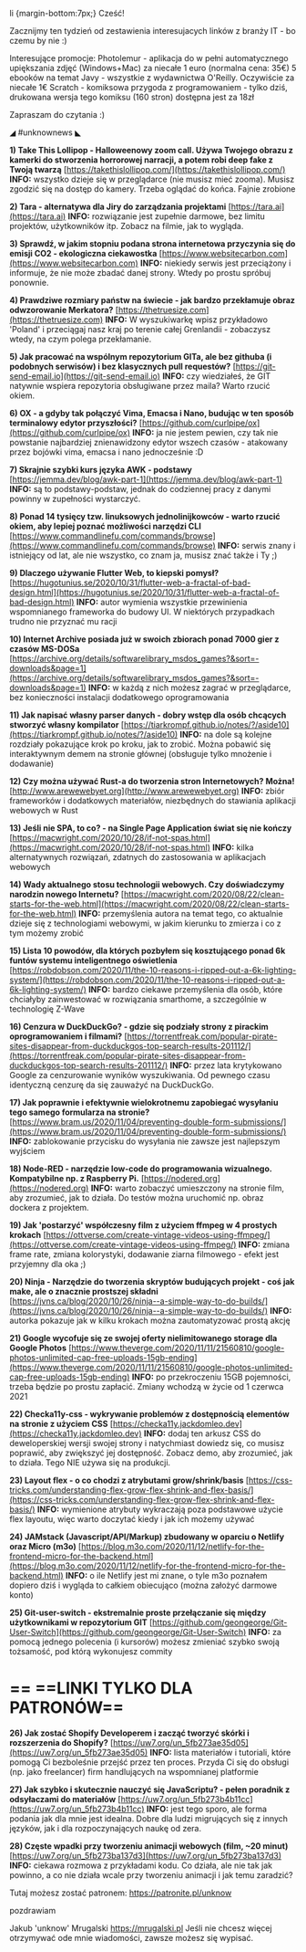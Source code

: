 li {margin-bottom:7px;}
Cześć!

Zacznijmy ten tydzień od zestawienia interesujacych linków z branży IT - bo czemu by nie :)

 

Interesujące promocje:
Photolemur - aplikacja do w pełni automatycznego upiększania zdjęć (Windows+Mac) za niecałe 1 euro (normalna cena: 35&euro;)
5 ebooków na temat Javy - wszystkie z wydawnictwa O'Reilly. Oczywiście za niecałe 1&euro;
Scratch - komiksowa przygoda z programowaniem - tylko dziś, drukowana wersja tego komiksu (160 stron) dostępna jest za 18zł
 

Zapraszam do czytania :)

 

◢ #unknownews ◣


**1) Take This Lollipop - Halloweenowy zoom call. Używa Twojego obrazu z kamerki do stworzenia horrorowej narracji, a potem robi deep fake z Twoją twarzą**
[https://takethislollipop.com/](https://takethislollipop.com/)
**INFO:** wszystko dzieje się w przeglądarce (nie musisz mieć zooma). Musisz zgodzić się na dostęp do kamery. Trzeba oglądać do końca. Fajnie zrobione


**2) Tara - alternatywa dla Jiry do zarządzania projektami**
[https://tara.ai](https://tara.ai)
**INFO:** rozwiązanie jest zupełnie darmowe, bez limitu projektów, użytkowników itp. Zobacz na filmie, jak to wygląda.


**3) Sprawdź, w jakim stopniu podana strona internetowa przyczynia się do emisji CO2 - ekologiczna ciekawostka**
[https://www.websitecarbon.com](https://www.websitecarbon.com)
**INFO:** niekiedy serwis jest przeciążony i informuje, że nie może zbadać danej strony. Wtedy po prostu spróbuj ponownie.


**4) Prawdziwe rozmiary państw na świecie - jak bardzo przekłamuje obraz odwzorowanie Merkatora?**
[https://thetruesize.com](https://thetruesize.com)
**INFO:** W wyszukiwarkę wpisz przykładowo 'Poland' i przeciągaj nasz kraj po terenie całej Grenlandii - zobaczysz wtedy, na czym polega przekłamanie.


**5) Jak pracować na wspólnym repozytorium GITa, ale bez githuba (i podobnych serwisów) i bez klasycznych pull requestów?**
[https://git-send-email.io](https://git-send-email.io)
**INFO:** czy wiedziałeś, że GIT natywnie wspiera repozytoria obsługiwane przez maila? Warto rzucić okiem.


**6) OX - a gdyby tak połączyć Vima, Emacsa i Nano, budując w ten sposób terminalowy edytor przyszłości?**
[https://github.com/curlpipe/ox](https://github.com/curlpipe/ox)
**INFO:** ja nie jestem pewien, czy tak nie powstanie najbardziej znienawidzony edytor wszech czasów - atakowany przez bojówki vima, emacsa i nano jednocześnie :D


**7) Skrajnie szybki kurs języka AWK - podstawy**
[https://jemma.dev/blog/awk-part-1](https://jemma.dev/blog/awk-part-1)
**INFO:** są to podstawy-podstaw, jednak do codziennej pracy z danymi powinny w zupełności wystarczyć.


**8) Ponad 14 tysięcy tzw. linuksowych jednolinijkowców - warto rzucić okiem, aby lepiej poznać możliwości narzędzi CLI**
[https://www.commandlinefu.com/commands/browse](https://www.commandlinefu.com/commands/browse)
**INFO:** serwis znany i istniejący od lat, ale nie wszystko, co znam ja, musisz znać także i Ty ;)


**9) Dlaczego używanie Flutter Web, to kiepski pomysł?**
[https://hugotunius.se/2020/10/31/flutter-web-a-fractal-of-bad-design.html](https://hugotunius.se/2020/10/31/flutter-web-a-fractal-of-bad-design.html)
**INFO:** autor wymienia wszystkie przewinienia wspomnianego frameworka do budowy UI. W niektórych przypadkach trudno nie przyznać mu racji


**10) Internet Archive posiada już w swoich zbiorach ponad 7000 gier z czasów MS-DOSa**
[https://archive.org/details/softwarelibrary_msdos_games?&sort=-downloads&page=1](https://archive.org/details/softwarelibrary_msdos_games?&sort=-downloads&page=1)
**INFO:** w każdą z nich możesz zagrać w przeglądarce, bez konieczności instalacji dodatkowego oprogramowania


**11) Jak napisać własny parser danych - dobry wstęp dla osób chcących stworzyć własny kompilator**
[https://tiarkrompf.github.io/notes/?/aside10](https://tiarkrompf.github.io/notes/?/aside10)
**INFO:** na dole są kolejne rozdziały pokazujące krok po kroku, jak to zrobić. Można pobawić się interaktywnym demem na stronie głównej (obsługuje tylko mnożenie i dodawanie)


**12) Czy można używać Rust-a do tworzenia stron Internetowych? Można!**
[http://www.arewewebyet.org](http://www.arewewebyet.org)
**INFO:** zbiór frameworków i dodatkowych materiałów, niezbędnych do stawiania aplikacji webowych w Rust


**13) Jeśli nie SPA, to co? - na Single Page Application świat się nie kończy**
[https://macwright.com/2020/10/28/if-not-spas.html](https://macwright.com/2020/10/28/if-not-spas.html)
**INFO:** kilka alternatywnych rozwiązań, zdatnych do zastosowania w aplikacjach webowych


**14) Wady aktualnego stosu technologii webowych. Czy doświadczymy narodzin nowego Internetu?**
[https://macwright.com/2020/08/22/clean-starts-for-the-web.html](https://macwright.com/2020/08/22/clean-starts-for-the-web.html)
**INFO:** przemyślenia autora na temat tego, co aktualnie dzieje się z technologiami webowymi, w jakim kierunku to zmierza i co z tym możemy zrobić


**15) Lista 10 powodów, dla których pozbyłem się kosztującego ponad 6k funtów systemu inteligentnego oświetlenia**
[https://robdobson.com/2020/11/the-10-reasons-i-ripped-out-a-6k-lighting-system/](https://robdobson.com/2020/11/the-10-reasons-i-ripped-out-a-6k-lighting-system/)
**INFO:** bardzo ciekawe przemyślenia dla osób, które chciałyby zainwestować w rozwiązania smarthome, a szczególnie w technologię Z-Wave


**16) Cenzura w DuckDuckGo? - gdzie się podziały strony z pirackim oprogramowaniem i filmami?**
[https://torrentfreak.com/popular-pirate-sites-disappear-from-duckduckgos-top-search-results-201112/](https://torrentfreak.com/popular-pirate-sites-disappear-from-duckduckgos-top-search-results-201112/)
**INFO:** przez lata krytykowano Google za cenzurowanie wyników wyszukiwania. Od pewnego czasu identyczną cenzurę da się zauważyć na DuckDuckGo.


**17) Jak poprawnie i efektywnie wielokrotnemu zapobiegać wysyłaniu tego samego formularza na stronie?**
[https://www.bram.us/2020/11/04/preventing-double-form-submissions/](https://www.bram.us/2020/11/04/preventing-double-form-submissions/)
**INFO:** zablokowanie przycisku do wysyłania nie zawsze jest najlepszym wyjściem


**18) Node-RED - narzędzie low-code do programowania wizualnego. Kompatybilne np. z Raspberry Pi.**
[https://nodered.org](https://nodered.org)
**INFO:** warto zobaczyć umieszczony na stronie film, aby zrozumieć, jak to działa. Do testów można uruchomić np. obraz dockera z projektem.


**19) Jak 'postarzyć' współczesny film z użyciem ffmpeg w 4 prostych krokach**
[https://ottverse.com/create-vintage-videos-using-ffmpeg/](https://ottverse.com/create-vintage-videos-using-ffmpeg/)
**INFO:** zmiana frame rate, zmiana kolorystyki, dodawanie ziarna filmowego - efekt jest przyjemny dla oka ;)


**20) Ninja - Narzędzie do tworzenia skryptów budujących projekt - coś jak make, ale o znacznie prostszej składni**
[https://jvns.ca/blog/2020/10/26/ninja--a-simple-way-to-do-builds/](https://jvns.ca/blog/2020/10/26/ninja--a-simple-way-to-do-builds/)
**INFO:** autorka pokazuje jak w kilku krokach można zautomatyzować prostą akcję


**21) Google wycofuje się ze swojej oferty nielimitowanego storage dla Google Photos**
[https://www.theverge.com/2020/11/11/21560810/google-photos-unlimited-cap-free-uploads-15gb-ending](https://www.theverge.com/2020/11/11/21560810/google-photos-unlimited-cap-free-uploads-15gb-ending)
**INFO:** po przekroczeniu 15GB pojemności, trzeba będzie po prostu zapłacić. Zmiany wchodzą w życie od 1 czerwca 2021


**22) Checka11y-css - wykrywanie problemów z dostępnością elementów na stronie z użyciem CSS**
[https://checka11y.jackdomleo.dev](https://checka11y.jackdomleo.dev)
**INFO:** dodaj ten arkusz CSS do deweloperskiej wersji swojej strony i natychmiast dowiedz się, co musisz poprawić, aby zwiększyć jej dostępność. Zobacz demo, aby zrozumieć, jak to działa. Tego NIE używa się na produkcji.


**23) Layout flex - o co chodzi z atrybutami grow/shrink/basis**
[https://css-tricks.com/understanding-flex-grow-flex-shrink-and-flex-basis/](https://css-tricks.com/understanding-flex-grow-flex-shrink-and-flex-basis/)
**INFO:** wymienione atrybuty wykraczają poza podstawowe użycie flex layoutu, więc warto doczytać kiedy i jak ich możemy używać


**24) JAMstack (Javascript/API/Markup) zbudowany w oparciu o Netlify oraz Micro (m3o)**
[https://blog.m3o.com/2020/11/12/netlify-for-the-frontend-micro-for-the-backend.html](https://blog.m3o.com/2020/11/12/netlify-for-the-frontend-micro-for-the-backend.html)
**INFO:** o ile Netlify jest mi znane, o tyle m3o poznałem dopiero dziś i wygląda to całkiem obiecująco (można założyć darmowe konto)


**25) Git-user-switch - ekstremalnie proste przełączanie się między użytkownikami w repozytorium GIT**
[https://github.com/geongeorge/Git-User-Switch](https://github.com/geongeorge/Git-User-Switch)
**INFO:** za pomocą jednego polecenia (i kursorów) możesz zmieniać szybko swoją tożsamość, pod którą wykonujesz commity


== **==LINKI TYLKO DLA PATRONÓW==**
 ==

**26) Jak zostać Shopify Developerem i zacząć tworzyć skórki i rozszerzenia do Shopify?**
[https://uw7.org/un_5fb273ae35d05](https://uw7.org/un_5fb273ae35d05)
**INFO:** lista materiałów i tutoriali, które pomogą Ci bezboleśnie przejść przez ten proces. Przyda Ci się do obsługi (np. jako freelancer) firm handlujących na wspomnianej platformie


**27) Jak szybko i skutecznie nauczyć się JavaScriptu? - pełen poradnik z odsyłaczami do materiałów**
[https://uw7.org/un_5fb273b4b11cc](https://uw7.org/un_5fb273b4b11cc)
**INFO:** jest tego sporo, ale forma podania jak dla mnie jest idealna. Dobre dla ludzi migrujących się z innych języków, jak i dla rozpoczynających naukę od zera.


**28) Częste wpadki przy tworzeniu animacji webowych (film, ~20 minut)**
[https://uw7.org/un_5fb273ba137d3](https://uw7.org/un_5fb273ba137d3)
**INFO:** ciekawa rozmowa z przykładami kodu. Co działa, ale nie tak jak powinno, a co nie działa wcale przy tworzeniu animacji i jak temu zaradzić?


 

Tutaj możesz zostać patronem: https://patronite.pl/unknow

 
pozdrawiam

Jakub 'unknow' Mrugalski
https://mrugalski.pl
Jeśli nie chcesz więcej otrzymywać ode mnie wiadomości, zawsze możesz się wypisać.
